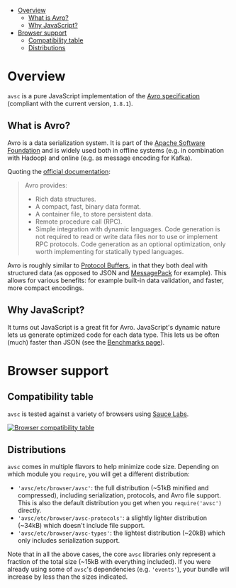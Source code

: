 <!-- START doctoc generated TOC please keep comment here to allow auto update -->
<!-- DON'T EDIT THIS SECTION, INSTEAD RE-RUN doctoc TO UPDATE -->


- [Overview](#overview)
  - [What is Avro?](#what-is-avro)
  - [Why JavaScript?](#why-javascript)
- [Browser support](#browser-support)
  - [Compatibility table](#compatibility-table)
  - [Distributions](#distributions)

<!-- END doctoc generated TOC please keep comment here to allow auto update -->

# Overview

`avsc` is a pure JavaScript implementation of the [Avro
specification][avro-specification] (compliant with the current version,
`1.8.1`).

## What is Avro?

Avro is a data serialization system. It is part of the [Apache Software
Foundation][asf] and is widely used both in offline systems (e.g. in
combination with Hadoop) and online (e.g. as message encoding for Kafka).

Quoting the [official documentation][avro-documentation]:

> Avro provides:
>
> + Rich data structures.
> + A compact, fast, binary data format.
> + A container file, to store persistent data.
> + Remote procedure call (RPC).
> + Simple integration with dynamic languages. Code generation is not required to
>   read or write data files nor to use or implement RPC protocols. Code
>   generation as an optional optimization, only worth implementing for
>   statically typed languages.

Avro is roughly similar to [Protocol Buffers][protocol-buffers], in that they
both deal with structured data (as opposed to JSON and [MessagePack][] for
example). This allows for various benefits: for example built-in data
validation, and faster, more compact encodings.


## Why JavaScript?

It turns out JavaScript is a great fit for Avro. JavaScript's dynamic nature
lets us generate optimized code for each data type. This lets us be often
(much) faster than JSON (see the [Benchmarks page](Benchmarks)).


# Browser support

## Compatibility table

`avsc` is tested against a variety of browsers using [Sauce Labs][saucelabs].

[![Browser compatibility table](https://saucelabs.com/browser-matrix/mtth.svg)](https://saucelabs.com/u/buffer)


## Distributions

`avsc` comes in multiple flavors to help minimize code size. Depending on which
module you `require`, you will get a different distribution:

+ `'avsc/etc/browser/avsc'`: the full distribution (~51kB minified and
  compressed), including serialization, protocols, and Avro file support. This
  is also the default distribution you get when you `require('avsc')` directly.
+ `'avsc/etc/browser/avsc-protocols'`: a slightly lighter distribution (~34kB)
  which doesn't include file support.
+ `'avsc/etc/browser/avsc-types'`: the lightest distribution (~20kB) which
  only includes serialization support.

Note that in all the above cases, the core `avsc` libraries only represent a
fraction of the total size (~15kB with everything included). If you were
already using some of `avsc`'s dependencies (e.g. `'events'`), your bundle will
increase by less than the sizes indicated.


[avro-specification]: https://avro.apache.org/docs/current/spec.html
[asf]: http://www.apache.org/
[avro-documentation]: http://avro.apache.org/docs/current/
[saucelabs]: https://saucelabs.com/
[protocol-buffers]: https://developers.google.com/protocol-buffers/
[messagepack]: http://msgpack.org/index.html
